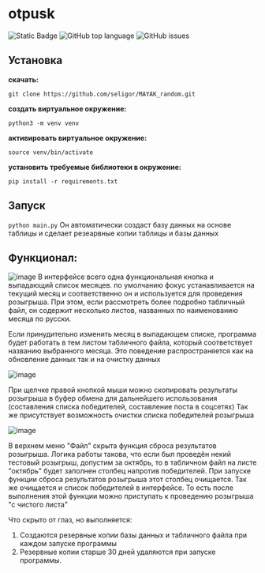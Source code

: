 # otpusk
![Static Badge](https://img.shields.io/badge/seligor-MAYAK_random-MAYAK-random)
![GitHub top language](https://img.shields.io/github/languages/top/seligor/MAYAK_random)
![GitHub issues](https://img.shields.io/github/issues/seligor/MAYAK_random)

## Установка
__скачать:__
```
git clone https://github.com/seligor/MAYAK_random.git
```
__создать виртуальное окружение:__
```
python3 -m venv venv
```
__активировать виртуальное окружение:__
```
source venv/bin/activate
```
__установить требуемые библиотеки в окружение:__
```
pip install -r requirements.txt
```
## Запуск
```python main.py```
Он автоматически создаст базу данных на основе таблицы и сделает резеарвные копии таблицы и базы данных

## Функционал:
![image](https://github.com/user-attachments/assets/d0de21c5-c0ae-47cb-9d31-2b6297eecb26)
В интерфейсе всего одна функциональная кнопка и выпадающий список месяцев. 
по умолчанию фокус устанавливается на текущий месяц и соответственно он и используется для проведения розыгрыша. 
При этом, если рассмотреть более подробно табличный файл, он содержит несколько листов, названных по наименованию месяца по русски. 

Если принудительно изменить месяц в выпадающем списке, программа будет работать в тем листом табличного файла, который соответствует названию выбранного месяца.
Это поведение распространяется как на обновление данных так и на очистку данных

![image](https://github.com/user-attachments/assets/fdc84f48-339e-4800-8403-d34ac1b172db)

При щелчке правой кнопкой мыши можно скопировать результаты розыгрыша в буфер обмена для дальнейшего использования (составления списка победителей, составление поста в соцсетях)
Так же присутствует возможность очистки списка победителей розыгрыша

![image](https://github.com/user-attachments/assets/e03096ab-d65b-4c40-bc51-932cee44aad7)

В верхнем меню "Файл" скрыта функция сброса результатов розыгрыша. 
Логика работы такова, что если был проведён некий тестовый розыгрыш, допустим за октябрь, то в табличном файл на листе "октябрь" будет заполнен столбец напротив победителей. 
При запуске функции сброса результатов розыгрыша этот столбец очищается. Так же очищается и список победителей в интерфейсе. То есть после выполнения этой функции можно приступать
к проведению розыгрыша "с чистого листа"


Что скрыто от глаз, но выполняется:
1. Создаются резервные копии базы данных и табличного файла при каждом запуске программы
2. Резервные копии старше 30 дней удаляются при запуске программы.


